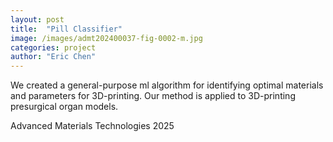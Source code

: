 ```yaml
---
layout: post
title:  "Pill Classifier"
image: /images/admt202400037-fig-0002-m.jpg
categories: project
author: "Eric Chen"
---
```

We created a general-purpose ml algorithm for identifying optimal materials and parameters for 3D-printing. Our method is applied to 3D-printing presurgical organ models. 

Advanced Materials Technologies 2025
<!--more-->